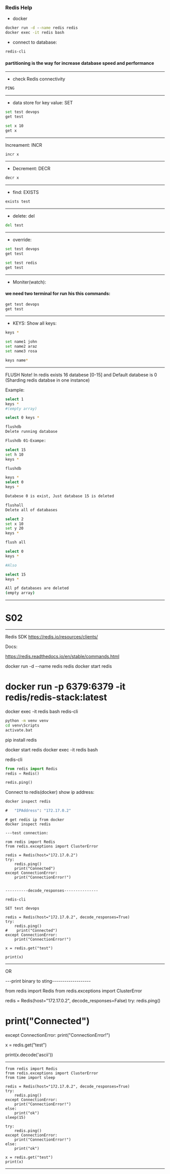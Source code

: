### Redis Help

- docker
```cmd
docker run -d --name redis redis
docker exec -it redis bash
```

- connect to database:
```bash
redis-cli
```
#### partitioning is the way for increase database speed and performance

---

- check Redis connectivity
```bash
PING 
```
---

- data store for key value:
SET
```bash
set test devops
get test

set x 10
get x
```

---

Increament:
INCR
```bash
incr x
```
---

- Decrement:
DECR
```bash
decr x
```

---

- find:
EXISTS
```bash
exists test
```

---

- delete:
del 
```cmd
del test
```

---

- override:
```bash
set test devops
get test

set test redis
get test
```

---

- Moniter(watch):
#### we need two terminal for run his this commands:
```bash
get test devops
get test
```

---


- KEYS:
Show all keys:
```bash
keys *

set name1 john 
set name2 araz
set name3 rosa

keys name*
```

---

FLUSH
Note! In redis exists 16 databese [0-15] and Default databese is 0 (Sharding redis databse in one instance)

Example:
```bash
select 1
keys *
#(empty array)

select 0 keys *

flushdb
Delete running database

Flushdb 01-Exampe:

select 15
set h 10
keys *

flushdb 

keys *
select 0
keys *

Databese 0 is exist, Just database 15 is deleted
```

```bash
flushall
Delete all of databases

select 2
set x 10
set y 20
keys *

flush all

select 0
keys *

#Also

select 15
keys *

All pf databases are deleted
(empty array)

```
---
# S02
---

Redis SDK
https://redis.io/resources/clients/

Docs:

https://redis.readthedocs.io/en/stable/commands.html


docker run -d --name redis redis
docker start redis

# docker run -p 6379:6379 -it redis/redis-stack:latest

docker exec -it redis bash
redis-cli

```cmd
python -m venv venv
cd venv\Scripts
activate.bat
```


pip install redis


docker start redis
docker exec -it redis bash

redis-cli

```python
from redis import Redis
redis = Redis()

redis.ping()
```

Connect to redis(docker)
show ip address:
```cmd
docker inspect redis

#   "IPAddress": "172.17.0.2"
```

```
# get redis ip from docker
docker inspect redis

---test connection:

rom redis import Redis
from redis.exceptions import ClusterError

redis = Redis(host="172.17.0.2")
try:
    redis.ping()
    print("Connected")
except ConnectionError:
    print("ConnectionError!")


----------decode_responses---------------

redis-cli

SET test devops

redis = Redis(host="172.17.0.2", decode_responses=True)
try:
    redis.ping()
#    print("Connected")
except ConnectionError:
    print("ConnectionError!")

x = redis.get("test")

print(x)

```
---

OR

---print binary to sting-------------------

from redis import Redis
from redis.exceptions import ClusterError

redis = Redis(host="172.17.0.2", decode_responses=False)
try:
    redis.ping()
#    print("Connected")
except ConnectionError:
    print("ConnectionError!")

x = redis.get("test")

print(x.decode('ascii'))



----------------------------------
```
from redis import Redis
from redis.exceptions import ClusterError
from time import sleep

redis = Redis(host="172.17.0.2", decode_responses=True)
try:
    redis.ping()
except ConnectionError:
    print("ConnectionError!")
else:
    print("ok")
sleep(15)

try:
    redis.ping()
except ConnectionError:
    print("ConnectionError!")
else:
    print("ok")

x = redis.get("test")
print(x)
```

---



























